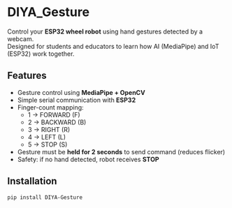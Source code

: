 # DIYA_Gesture

Control your **ESP32 wheel robot** using hand gestures detected by a webcam.  
Designed for students and educators to learn how AI (MediaPipe) and IoT (ESP32) work together.

## Features
- Gesture control using **MediaPipe + OpenCV**
- Simple serial communication with **ESP32**
- Finger-count mapping:
  - 1 → FORWARD (F)
  - 2 → BACKWARD (B)
  - 3 → RIGHT (R)
  - 4 → LEFT (L)
  - 5 → STOP (S)
- Gesture must be **held for 2 seconds** to send command (reduces flicker)
- Safety: if no hand detected, robot receives **STOP**

## Installation
```bash
pip install DIYA-Gesture

